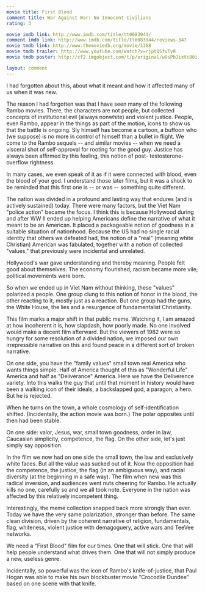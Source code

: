 ```yaml
---
movie title: First Blood
comment title: War Against War: No Innocent Civilians
rating: 3

movie imdb link: http://www.imdb.com/title/tt0083944/
comment imdb link: http://www.imdb.com/title/tt0083944/reviews-347
movie tmdb link: http://www.themoviedb.org/movie/1368
movie tmdb trailer: http://www.youtube.com/watch?v=rjptQSfuTy8
movie tmdb poster: http://cf2.imgobject.com/t/p/original/wOsPbJixVc80iilfcByLKPAKz6G.jpg

layout: comment
---
```


I had forgotten about this, about what it meant and how it affected many of us when it was new.

The reason I had forgotten was that I have seen many of the following Rambo movies. There, the characters are not people, but collected concepts of institutional evil (always nonwhite) and violent justice. People, even Rambo, appear in the things as part of the motion, icons to show us that the battle is ongoing. Sly himself has become a cartoon, a buffoon who (we suppose) is no more in control of himself than a bullet in flight. We come to the Rambo sequels -- and similar movies -- when we need a visceral shot of self-approval for rooting for the good guy. Justice has always been affirmed by this feeling, this notion of post- testosterone-overflow rightness.

In many cases, we even speak of it as if it were connected with blood, even the blood of your god. I understand those later films, but it was a shock to be reminded that this first one is -- or was -- something quite different.

The nation was divided in a profound and lasting way that endures (and is actively sustained) today. There were many factors, but the Viet Nam "police action" became the focus. I think this is because Hollywood during and after WW II ended up helping Americans define the narrative of what it meant to be an American. It placed a packageable notion of goodness in a suitable situation of nationhood. Because the US had no single racial identity that others we defeated had, the notion of a "real" (meaning white Christian) American was fabulated, together with a notion of collected "values," that previously were incidental and unrelated. 

Hollywood's war gave understanding and thereby meaning. People felt good about themselves. The economy flourished; racism became more vile; political movements were born. 

So when we ended up in Viet Nam without thinking, these "values" polarized a people. One group clung to this notion of honor in the blood, the other reacting to it, mostly just as a reaction. But one group had the guns, the White House, the lies and a resurgence of fundamentalist Christianity. 

This film marks a major shift in that public meme. Watching it, I am amazed at how incoherent it is, how slapdash, how poorly made. No one involved would make a decent film afterward. But the viewers of 1982 were so hungry for some resolution of a divided nation, we imposed our own irrepressible narrative on this and found peace in a different sort of broken narrative.

On one side, you have the "family values" small town real America who wants things simple. Half of America thought of this as "Wonderful Life" America and half as "Deliverance" America. Here we have the Deliverence variety. Into this walks the guy that until that moment in history would have been a walking icon of their ideals, a backslapped god, a paragon, a hero. But he is rejected. 

When he turns on the town, a whole cosmology of self-identification shifted. (Incidentally, the action movie was born.) The polar opposites until then had been stable.

On one side: valor, Jesus, war, small town goodness, order in law, Caucasian simplicity, competence, the flag. On the other side, let's just simply say opposition.

In the film we now had on one side the small town, the law and exclusively white faces. But all the value was sucked out of it. Now the opposition had the competence, the justice, the flag (in an ambiguous way), and racial diversity (at the beginning in a safe way). The film when new was this radical inversion, and audiences went nuts cheering for Rambo. He actually kills no one, carefully so and we all took note. Everyone in the nation was affected by this relatively incompetent thing.

Interestingly, the meme collection snapped back more strongly than ever. Today we have the very same polarization, stronger than before. The same clean division, driven by the coherent narrative of religion, fundamentals, flag, whiteness, violent justice with demagoguery, active wars and TeeVee networks.

We need a "First Blood" film for our times. One that will stick. One that will help people understand what drives them. One that will not simply produce a new, useless genre.

Incidentally, so powerful was the icon of Rambo's knife-of-justice, that Paul Hogan was able to make his own blockbuster movie "Crocodile Dundee" based on one scene with that knife.